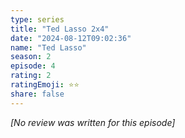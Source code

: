 ```yaml
---
type: series
title: "Ted Lasso 2x4"
date: "2024-08-12T09:02:36"
name: "Ted Lasso"
season: 2
episode: 4
rating: 2
ratingEmoji: ⭐️⭐️
share: false
---
```


*[No review was written for this episode]*
